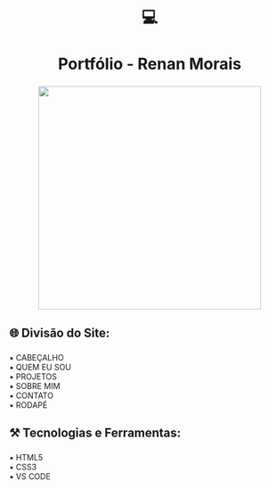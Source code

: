 <h1 align="center">💻</h1>

###

<h1 align="center">Portfólio - Renan Morais</h1>

###

<div align="center">
  <img height="400" src="https://i.imgur.com/YgZH6h6.png"  />
</div>

###

<h2 align="left">🌐 Divisão do Site:</h2>

###

<p align="left">▪ CABEÇALHO<br>▪ QUEM EU SOU<br>▪ PROJETOS<br>▪ SOBRE MIM<br>▪ CONTATO<br>▪ RODAPÉ</p>

###

<h2 align="left">⚒ Tecnologias e Ferramentas:</h2>

###

<p align="left">▪ HTML5<br>▪ CSS3<br>▪ VS CODE</p>

###
